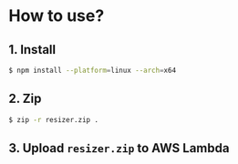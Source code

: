 # How to use?

## 1. Install

```bash
$ npm install --platform=linux --arch=x64
```

## 2. Zip

```bash
$ zip -r resizer.zip .
```

## 3. Upload `resizer.zip` to AWS Lambda
